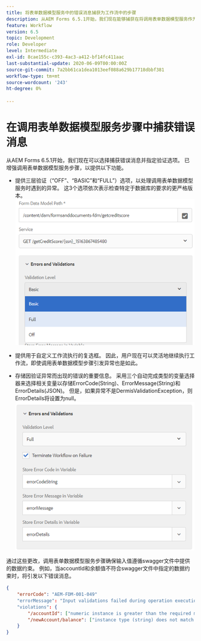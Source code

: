 ```yaml
---
title: 将表单数据模型服务中的错误消息捕获为工作流中的步骤
description: 从AEM Forms 6.5.1开始，我们现在能够捕获在将调用表单数据模型服务作为AEM Workflow中的步骤时生成的错误消息。 工作流.
feature: Workflow
version: 6.5
topic: Development
role: Developer
level: Intermediate
exl-id: 8cae155c-c393-4ac3-a412-bf14fc411aac
last-substantial-update: 2020-06-09T00:00:00Z
source-git-commit: 7a2bb61ca1dea1013eef088a629b17718dbbf381
workflow-type: tm+mt
source-wordcount: '243'
ht-degree: 0%

---
```


# 在调用表单数据模型服务步骤中捕获错误消息

从AEM Forms 6.5.1开始，我们现在可以选择捕获错误消息并指定验证选项。 已增强调用表单数据模型服务步骤，以提供以下功能。

* 提供三层验证（“OFF”、“BASIC”和“FULL”）选项，以处理调用表单数据模型服务时遇到的异常。 这3个选项依次表示检查特定于数据库的要求的更严格版本。
   ![validation-levels](assets/validation-level.PNG)

* 提供用于自定义工作流执行的复选框。 因此，用户现在可以灵活地继续执行工作流，即使调用表单数据模型步骤引发异常也是如此。

* 存储因验证异常而出现的错误的重要信息。 采用三个自动完成类型的变量选择器来选择相关变量以存储ErrorCode(String)、ErrorMessage(String)和ErrorDetails(JSON)。 但是，如果异常不是DermisValidationException，则ErrorDetails将设置为null。
   ![捕获错误消息](assets/fdm-error-details.PNG)

通过这些更改，调用表单数据模型服务步骤确保输入值遵循swagger文件中提供的数据约束。 例如，当accountId和余额值不符合swagger文件中指定的数据约束时，将引发以下错误消息。

```json
{
    "errorCode": "AEM-FDM-001-049"
    "errorMessage": "Input validations failed during operation execution"
    "violations": {
        "/accountId": ["numeric instance is greater than the required maximum (maximum: 20, found: 97)"],
        "/newAccount/balance": ["instance type (string) does not match any allowed primitive type (allowed: [\"integer\",\"number\"])"]
    }   
}
```

